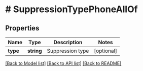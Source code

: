# # SuppressionTypePhoneAllOf

## Properties

Name | Type | Description | Notes
------------ | ------------- | ------------- | -------------
**type** | **string** | Suppression type | [optional]

[[Back to Model list]](../../README.md#models) [[Back to API list]](../../README.md#endpoints) [[Back to README]](../../README.md)
